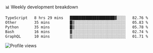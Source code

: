 
📊 Weekly development breakdown
<!--START_SECTION:waka-->

```txt
TypeScript   8 hrs 29 mins   ████████████████████▓░░░░   82.76 %
Other        35 mins         █▒░░░░░░░░░░░░░░░░░░░░░░░   05.83 %
Python       35 mins         █▒░░░░░░░░░░░░░░░░░░░░░░░   05.78 %
Bash         16 mins         ▓░░░░░░░░░░░░░░░░░░░░░░░░   02.74 %
GraphQL      10 mins         ▒░░░░░░░░░░░░░░░░░░░░░░░░   01.71 %
```

<!--END_SECTION:waka-->

<img src="https://gpvc.arturio.dev/iqbalfasri" alt="Profile views"/>
